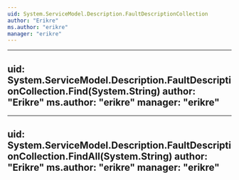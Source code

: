 ```yaml
---
uid: System.ServiceModel.Description.FaultDescriptionCollection
author: "Erikre"
ms.author: "erikre"
manager: "erikre"
---
```


---
uid: System.ServiceModel.Description.FaultDescriptionCollection.Find(System.String)
author: "Erikre"
ms.author: "erikre"
manager: "erikre"
---

---
uid: System.ServiceModel.Description.FaultDescriptionCollection.FindAll(System.String)
author: "Erikre"
ms.author: "erikre"
manager: "erikre"
---
